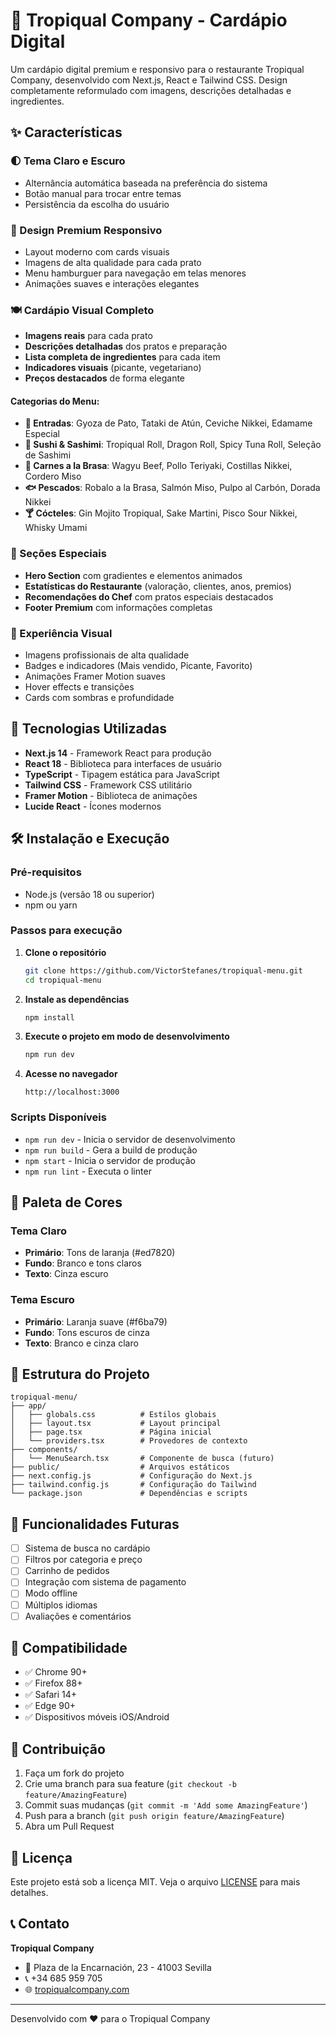 # 🍣 Tropiqual Company - Cardápio Digital

Um cardápio digital premium e responsivo para o restaurante Tropiqual Company, desenvolvido com Next.js, React e Tailwind CSS. Design completamente reformulado com imagens, descrições detalhadas e ingredientes.

## ✨ Características

### 🌓 Tema Claro e Escuro
- Alternância automática baseada na preferência do sistema
- Botão manual para trocar entre temas
- Persistência da escolha do usuário

### 📱 Design Premium Responsivo
- Layout moderno com cards visuais
- Imagens de alta qualidade para cada prato
- Menu hamburguer para navegação em telas menores
- Animações suaves e interações elegantes

### 🍽️ Cardápio Visual Completo
- **Imagens reais** para cada prato
- **Descrições detalhadas** dos pratos e preparação
- **Lista completa de ingredientes** para cada item
- **Indicadores visuais** (picante, vegetariano)
- **Preços destacados** de forma elegante

#### Categorias do Menu:
- **🥢 Entradas**: Gyoza de Pato, Tataki de Atún, Ceviche Nikkei, Edamame Especial
- **🍣 Sushi & Sashimi**: Tropiqual Roll, Dragon Roll, Spicy Tuna Roll, Seleção de Sashimi
- **🥩 Carnes a la Brasa**: Wagyu Beef, Pollo Teriyaki, Costillas Nikkei, Cordero Miso
- **🐟 Pescados**: Robalo a la Brasa, Salmón Miso, Pulpo al Carbón, Dorada Nikkei
- **🍸 Cócteles**: Gin Mojito Tropiqual, Sake Martini, Pisco Sour Nikkei, Whisky Umami

### 🎨 Seções Especiais
- **Hero Section** com gradientes e elementos animados
- **Estatísticas do Restaurante** (valoração, clientes, anos, premios)
- **Recomendações do Chef** com pratos especiais destacados
- **Footer Premium** com informações completas

### 🌟 Experiência Visual
- Imagens profissionais de alta qualidade
- Badges e indicadores (Mais vendido, Picante, Favorito)
- Animações Framer Motion suaves
- Hover effects e transições
- Cards com sombras e profundidade

## 🚀 Tecnologias Utilizadas

- **Next.js 14** - Framework React para produção
- **React 18** - Biblioteca para interfaces de usuário
- **TypeScript** - Tipagem estática para JavaScript
- **Tailwind CSS** - Framework CSS utilitário
- **Framer Motion** - Biblioteca de animações
- **Lucide React** - Ícones modernos

## 🛠️ Instalação e Execução

### Pré-requisitos
- Node.js (versão 18 ou superior)
- npm ou yarn

### Passos para execução

1. **Clone o repositório**
   ```bash
   git clone https://github.com/VictorStefanes/tropiqual-menu.git
   cd tropiqual-menu
   ```

2. **Instale as dependências**
   ```bash
   npm install
   ```

3. **Execute o projeto em modo de desenvolvimento**
   ```bash
   npm run dev
   ```

4. **Acesse no navegador**
   ```
   http://localhost:3000
   ```

### Scripts Disponíveis

- `npm run dev` - Inicia o servidor de desenvolvimento
- `npm run build` - Gera a build de produção
- `npm start` - Inicia o servidor de produção
- `npm run lint` - Executa o linter

## 🎨 Paleta de Cores

### Tema Claro
- **Primário**: Tons de laranja (#ed7820)
- **Fundo**: Branco e tons claros
- **Texto**: Cinza escuro

### Tema Escuro
- **Primário**: Laranja suave (#f6ba79)
- **Fundo**: Tons escuros de cinza
- **Texto**: Branco e cinza claro

## 📁 Estrutura do Projeto

```
tropiqual-menu/
├── app/
│   ├── globals.css          # Estilos globais
│   ├── layout.tsx           # Layout principal
│   ├── page.tsx             # Página inicial
│   └── providers.tsx        # Provedores de contexto
├── components/
│   └── MenuSearch.tsx       # Componente de busca (futuro)
├── public/                  # Arquivos estáticos
├── next.config.js           # Configuração do Next.js
├── tailwind.config.js       # Configuração do Tailwind
└── package.json             # Dependências e scripts
```

## 🌟 Funcionalidades Futuras

- [ ] Sistema de busca no cardápio
- [ ] Filtros por categoria e preço
- [ ] Carrinho de pedidos
- [ ] Integração com sistema de pagamento
- [ ] Modo offline
- [ ] Múltiplos idiomas
- [ ] Avaliações e comentários

## 📱 Compatibilidade

- ✅ Chrome 90+
- ✅ Firefox 88+
- ✅ Safari 14+
- ✅ Edge 90+
- ✅ Dispositivos móveis iOS/Android

## 🤝 Contribuição

1. Faça um fork do projeto
2. Crie uma branch para sua feature (`git checkout -b feature/AmazingFeature`)
3. Commit suas mudanças (`git commit -m 'Add some AmazingFeature'`)
4. Push para a branch (`git push origin feature/AmazingFeature`)
5. Abra um Pull Request

## 📄 Licença

Este projeto está sob a licença MIT. Veja o arquivo [LICENSE](LICENSE) para mais detalhes.

## 📞 Contato

**Tropiqual Company**
- 📍 Plaza de la Encarnación, 23 - 41003 Sevilla
- 📞 +34 685 959 705
- 🌐 [tropiqualcompany.com](https://www.tropiqualcompany.com)

---

Desenvolvido com ❤️ para o Tropiqual Company
